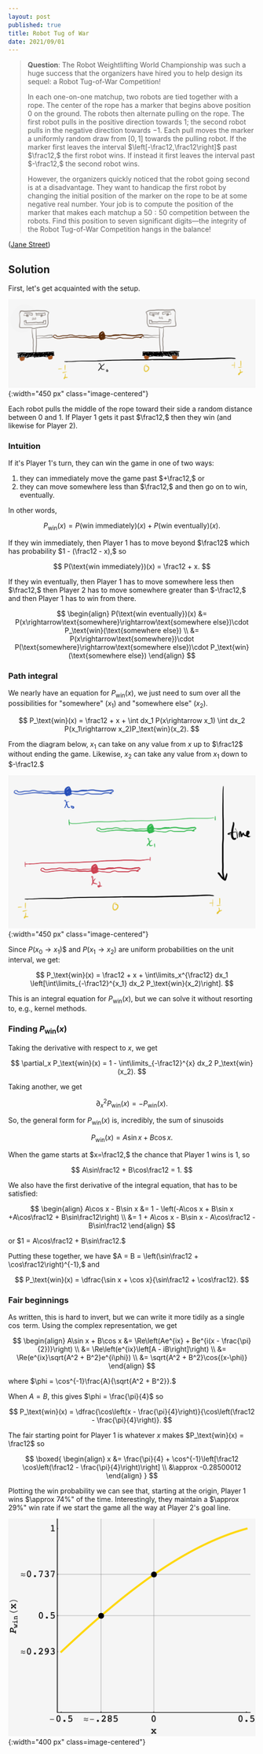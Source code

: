 ```yaml
---
layout: post
published: true
title: Robot Tug of War
date: 2021/09/01
---
```


>**Question**: The Robot Weightlifting World Championship was such a huge success that the organizers have hired you to help design its sequel: a Robot Tug-of-War Competition!
>
>In each one-on-one matchup, two robots are tied together with a rope. The center of the rope has a marker that begins above position 0 on the ground. The robots then alternate pulling on the rope. The first robot pulls in the positive direction towards 1; the second robot pulls in the negative direction towards $-1.$ Each pull moves the marker a uniformly random draw from $\left[0,1\right]$ towards the pulling robot. If the marker first leaves the interval $\left[-\frac12,\frac12\right]$ past $\frac12,$ the first robot wins. If instead it first leaves the interval past $-\frac12,$ the second robot wins.
>
>However, the organizers quickly noticed that the robot going second is at a disadvantage. They want to handicap the first robot by changing the initial position of the marker on the rope to be at some negative real number. Your job is to compute the position of the marker that makes each matchup a $50:50$ competition between the robots. Find this position to seven significant digits—the integrity of the Robot Tug-of-War Competition hangs in the balance!

<!--more-->

([Jane Street](https://www.janestreet.com/puzzles/current-puzzle/))

## Solution

First, let's get acquainted with the setup. 

![](/img/2021-08-28-tug-of-war-diagram.png){:width="450 px" class="image-centered"}

Each robot pulls the middle of the rope toward their side a random distance between $0$ and $1.$ If Player 1 gets it past $\frac12,$ then they win (and likewise for Player 2). 

<!-- This means that each player has the potential to end the game in one turn (since $\frac12 - \left(-\frac12\right) = 1$).  -->

### Intuition

If it's Player 1's turn, they can win the game in one of two ways:

1. they can immediately move the game past $+\frac12,$ or
2. they can move somewhere less than $\frac12,$ and then go on to win, eventually.

In other words,

$$
P_\text{win}(x) = P(\text{win immediately})(x) + P(\text{win eventually})(x).
$$

If they win immediately, then Player 1 has to move beyond $\frac12$ which has probability $1 - (\frac12 - x),$ so

$$
P(\text{win immediately})(x) = \frac12 + x.
$$

If they win eventually, then Player 1 has to move somewhere less then $\frac12,$ then Player 2 has to move somewhere greater than $-\frac12,$ and then Player 1 has to win from there. 

$$
\begin{align}
P(\text{win eventually})(x) &= P(x\rightarrow\text{somewhere}\rightarrow\text{somewhere else})\cdot P_\text{win}(\text{somewhere else}) \\
&= P(x\rightarrow\text{somewhere})\cdot P(\text{somewhere}\rightarrow\text{somewhere else})\cdot P_\text{win}(\text{somewhere else})
\end{align}
$$

### Path integral

We nearly have an equation for $P_\text{win}(x),$ we just need to sum over all the possibilities for $\text{"somewhere"}$ ($x_1$) and $\text{"somewhere else"}$ ($x_2$).

$$
P_\text{win}(x) = \frac12 + x + \int dx_1 P(x\rightarrow x_1) \int dx_2 P(x_1\rightarrow x_2)P_\text{win}(x_2).
$$

From the diagram below, $x_1$ can take on any value from $x$ up to $\frac12$ without ending the game. Likewise, $x_2$ can take any value from $x_1$ down to $-\frac12.$ 

![](/img/2021-08-28-tug-of-war-integration-bounds.png){:width="450 px" class="image-centered"}

Since $P(x_0\rightarrow x_1$)$ and $P(x_1\rightarrow x_2)$ are uniform probabilities on the unit interval, we get:

$$
P_\text{win}(x) = \frac12 + x + \int\limits_x^{\frac12} dx_1 \left[\int\limits_{-\frac12}^{x_1} dx_2 P_\text{win}(x_2)\right].
$$

This is an integral equation for $P_\text{win}(x),$ but we can solve it without resorting to, e.g., kernel methods.

### Finding $P_\text{win}(x)$

Taking the derivative with respect to $x,$ we get

$$
\partial_x P_\text{win}(x) = 1 - \int\limits_{-\frac12}^{x} dx_2 P_\text{win}(x_2).
$$

Taking another, we get

$$
\partial_x^2 P_\text{win}(x) = - P_\text{win}(x).
$$

So, the general form for $P_\text{win}(x)$ is, incredibly, the sum of sinusoids

$$
P_\text{win}(x) = A\sin x + B\cos x.
$$

When the game starts at $x=\frac12,$ the chance that Player 1 wins is $1,$ so 

$$
A\sin\frac12 + B\cos\frac12 = 1.
$$

We also have the first derivative of the integral equation, that has to be satisfied:

$$
\begin{align}
A\cos x - B\sin x &= 1 - \left(-A\cos x + B\sin x +A\cos\frac12 + B\sin\frac12\right) \\
&= 1 + A\cos x - B\sin x - A\cos\frac12 - B\sin\frac12
\end{align}
$$

or $1 = A\cos\frac12 + B\sin\frac12.$

Putting these together, we have $A = B = \left(\sin\frac12 + \cos\frac12\right)^{-1},$ and

$$
P_\text{win}(x) = \dfrac{\sin x + \cos x}{\sin\frac12 + \cos\frac12}.
$$

### Fair beginnings

As written, this is hard to invert, but we can write it more tidily as a single $\cos$ term. Using the complex representation, we get

$$
\begin{align}
A\sin x + B\cos x &= \Re\left(Ae^{ix} + Be^{i(x - \frac{\pi}{2})}\right) \\ 
&= \Re\left(e^{ix}\left[A - iB\right]\right) \\
&= \Re(e^{ix}\sqrt{A^2 + B^2}e^{i\phi}) \\
&= \sqrt{A^2 + B^2}\cos{(x-\phi)}
\end{align}
$$

where $\phi = \cos^{-1}\frac{A}{\sqrt{A^2 + B^2}}.$

When $A=B,$ this gives $\phi = \frac{\pi}{4}$ so

$$
P_\text{win}(x) = \dfrac{\cos\left(x - \frac{\pi}{4}\right)}{\cos\left(\frac12 - \frac{\pi}{4}\right)}.
$$

The fair starting point for Player 1 is whatever $x$ makes $P_\text{win}(x) = \frac12$ so

$$
\boxed{
\begin{align}
x &= \frac{\pi}{4} + \cos^{-1}\left[\frac12 \cos\left(\frac12 - \frac{\pi}{4}\right)\right] \\
&\approx -0.28500012
\end{align}
}
$$

Plotting the win probability we can see that, starting at the origin, Player 1 wins $\approx 74%" of the time. Interestingly, they maintain a $\approx 29%" win rate if we start the game all the way at Player 2's goal line.

![](/img/2021-08-28-js-tug-of-war.png){:width="400 px" class=image-centered"}

<br>
